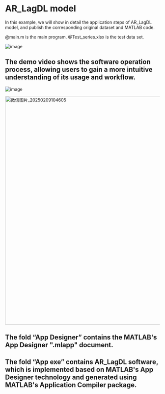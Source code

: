 # AR_LagDL model

In this example, we will show in detail the application steps of AR_LagDL model, and publish the corresponding original dataset and MATLAB code.

@main.m is the main program.
@Test_series.xlsx is the test data set.

![image](https://github.com/user-attachments/assets/21975129-11a8-4dda-a8a0-53cfe02c8168)

## The demo video shows the software operation process, allowing users to gain a more intuitive understanding of its usage and workflow.

![image](https://github.com/user-attachments/assets/dd34bfb8-362f-4b7f-a3f4-ad13d82acf59)

<img width="743" alt="微信图片_20250209104605" src="https://github.com/user-attachments/assets/db9f49ab-fc48-415a-8498-9e8ac830f822" />

## The fold “App Designer” contains the MATLAB's App Designer ".mlapp" document.
## The fold “App exe” contains AR_LagDL software, which is implemented based on MATLAB's App Designer technology and generated using MATLAB's Application Compiler package.
